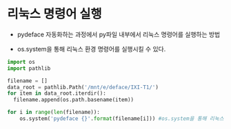 # 리눅스 명령어 실행

* pydeface 자동화하는 과정에서 py파일 내부에서 리눅스 명령어를 실행하는 방법 

* os.system을 통해 리눅스 환경 명령어를 실행시킬 수 있다.

```python
import os
import pathlib

filename = []
data_root = pathlib.Path('/mnt/e/deface/IXI-T1/')
for item in data_root.iterdir():
  filename.append(os.path.basename(item))

for i in range(len(filename)):
    os.system('pydeface {}'.format(filename[i])) #os.system을 통해 리눅스 환경 명령어를 실행시킬 수 있다.

```

